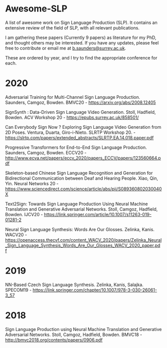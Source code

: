 # Awesome-SLP
A list of awesome work on Sign Language Production (SLP). It contains an extensive review of the field of SLP, with all relevant publications.

I am gathering these papers (Currently 9 papers) as literature for my PhD, and thought others may be interested. If you have any updates, please feel free to contribute or email me at b.saunders@surrey.ac.uk.

These are ordered by year, and I try to find the appropriate conference for each.

# 2020

Adversarial Training for Multi-Channel Sign Language Production. Saunders, Camgoz, Bowden. BMVC20 - https://arxiv.org/abs/2008.12405


SignSynth : Data-Driven Sign Language Video Generation. Stoll, Hadfield, Bowden. ACV Workshop 20 - https://epubs.surrey.ac.uk/858501/

Can Everybody Sign Now ? Exploring Sign Language Video Generation from 2D Poses. Ventura, Duarta, Giro-i-Nieto. SLRTP Workshop 20. -https://slrtp.com/papers/extended_abstracts/SLRTP.EA.14.018.paper.pdf


Progressive Transformers for End-to-End Sign Language Production. Saunders, Camgoz, Bowden. ECCV20 - http://www.ecva.net/papers/eccv_2020/papers_ECCV/papers/123560664.pdf


Skeleton-based Chinese Sign Language Recognition and Generation for Bidirectional Communication between Deaf and Hearing People. Xiao, Qin, Yin. Neural Networks 20 - https://www.sciencedirect.com/science/article/abs/pii/S089360802030040X

Text2Sign: Towards Sign Language Production Using Neural Machine Translation and Generative Adversarial Networks. Stoll, Camgoz, Hadfield, Bowden. IJCV20 - https://link.springer.com/article/10.1007/s11263-019-01281-2

Neural Sign Language Synthesis: Words Are Our Glosses. Zelinka, Kanis. WACV20 - https://openaccess.thecvf.com/content_WACV_2020/papers/Zelinka_Neural_Sign_Language_Synthesis_Words_Are_Our_Glosses_WACV_2020_paper.pdf


# 2019

NN-Based Czech Sign Language Synthesis. Zelinka, Kanis, Salajka. SPECOM19 - https://link.springer.com/chapter/10.1007/978-3-030-26061-3_57



# 2018

Sign Language Production using Neural Machine Translation and Generative Adversarial Networks. Stoll, Camgoz, Hadfield, Bowden. BMVC18 - http://bmvc2018.org/contents/papers/0906.pdf

